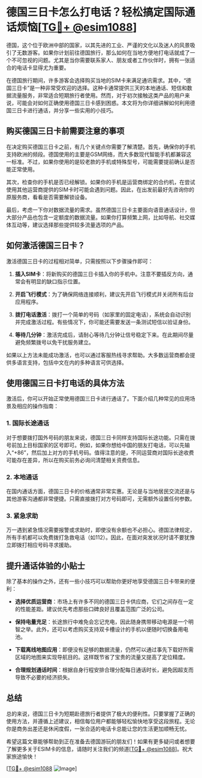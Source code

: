 # 德国三日卡怎么打电话？轻松搞定国际通话烦恼[[TG💪+ @esim1088](https://t.me/s/esim1088)]

德国，这个位于欧洲中部的国家，以其先进的工业、严谨的文化以及迷人的风景吸引了无数游客。如果你计划前往德国旅行，那么如何在当地方便地打电话就成了一个不可忽视的问题。尤其是当你需要联系家人、朋友或者工作伙伴时，拥有一张适合的电话卡显得尤为重要。

在德国旅行期间，许多游客会选择购买当地的SIM卡来满足通讯需求。其中，“德国三日卡”是一种非常受欢迎的选择。这种卡通常提供三天的本地通话、短信和数据流量服务，非常适合短期旅行者使用。然而，对于初次接触这类产品的用户来说，可能会对如何正确使用德国三日卡感到困惑。本文将为你详细讲解如何利用德国三日卡进行通话，并分享一些实用的小技巧。

## 购买德国三日卡前需要注意的事项

在决定购买德国三日卡之前，有几个关键点你需要了解清楚。首先，确保你的手机支持欧洲的频段。德国使用的主要是GSM网络，而大多数现代智能手机都兼容这一标准。不过，如果你使用的是较老款的手机或特殊型号，可能需要提前确认是否能正常使用。

其次，检查你的手机是否已经解锁。如果你的手机是运营商绑定的合约机，在尝试使用其他运营商提供的SIM卡时可能会遇到问题。因此，在出发前最好先咨询你的原服务商，看看是否需要解锁设备。

最后，考虑一下你对数据流量的需求。虽然德国三日卡主要面向语音通话设计，但大部分产品也包含一定额度的数据流量。如果你打算频繁上网，比如导航、社交媒体互动等，建议选择那些提供较多流量选项的产品。

## 如何激活德国三日卡？

激活德国三日卡的过程相对简单，只需按照以下步骤操作即可：

1. **插入SIM卡**：将新购买的德国三日卡插入你的手机中。注意不要插反方向，通常会有明显的缺口指示位置。
   
2. **开启飞行模式**：为了确保网络连接顺利，建议先开启飞行模式并关闭所有后台应用程序。

3. **拨打电话激活**：拨打一个简单的号码（如家里的固定电话），系统会自动识别并完成激活过程。有些情况下，你可能还需要发送一条测试短信以验证身份。

4. **等待几分钟**：激活完成后，请耐心等待几分钟让信号稳定下来。在此期间尽量避免频繁拨号以免干扰服务建立。

如果以上方法未能成功激活，也可以通过客服热线寻求帮助。大多数运营商都会提供多语言支持，包括中文在内的多种语言可供选择。

## 使用德国三日卡打电话的具体方法

激活后，你可以开始正常使用德国三日卡进行通话了。下面介绍几种常见的应用场景及相应的操作指南：

### 1. 国际长途通话

对于想要拨打国外号码的朋友来说，德国三日卡同样支持国际长途功能。只需在拨号前加上目标国家的区号即可。例如，如果你想给中国的朋友打电话，可以先输入“+86”，然后加上对方的手机号码。值得注意的是，不同运营商对国际长途收费可能存在差异，所以在购买前务必询问清楚相关资费信息。

### 2. 本地通话

在国内通话方面，德国三日卡的价格通常非常实惠。无论是与当地居民交流还是与其他游客沟通都非常便捷。只需直接拨打对方号码即可，无需额外设置任何参数。

### 3. 紧急求助

万一遇到紧急情况需要报警或求助时，即使没有余额也不必担心。德国法律规定，所有手机都可以免费拨打急救电话（如112）。因此，在面对突发状况时请不要犹豫立即拨打相应号码寻求援助。

## 提升通话体验的小贴士

除了基本的操作之外，还有一些小技巧可以帮助你更好地享受德国三日卡带来的便利：

- **选择优质运营商**：市场上有许多不同的德国三日卡供应商，它们之间存在一定的性能差距。建议优先考虑那些口碑良好且覆盖范围广泛的公司。
  
- **保持电量充足**：长途旅行中难免会忘记充电，因此随身携带移动电源是一个明智之举。此外，还可以考虑购买支持双卡槽设计的手机以便随时切换备用电池。

- **下载离线地图应用**：即便没有足够的数据流量，仍然可以通过事先下载好所需区域的地图来实现导航目的。这样既节省了宝贵的流量又提高了定位精度。

- **合理规划通话时间**：根据自身行程安排合理分配每日通话时长，避免因超支而导致不必要的经济损失。

## 总结

总的来说，德国三日卡为短期赴德旅行者提供了极大的便利性。只要掌握了正确的使用方法，并遵循上述建议，相信每位用户都能够轻松愉快地享受这段旅程。无论你是商务出差还是休闲度假，一张合适的电话卡总能让您的生活更加顺畅无忧。

希望这篇文章能够帮助到正在准备去德国游玩的朋友们！如果有更多疑问或者想要了解更多关于ESIM卡的信息，请随时关注我们的频道[[TG💪+ @esim1088](https://t.me/s/esim1088)]。祝大家旅途愉快！

[[TG💪+ @esim1088](https://t.me/s/esim1088) ![Image](https://i.postimg.cc/4NQfJmqS/Snipaste-2025-05-13-00-14-12.png)]